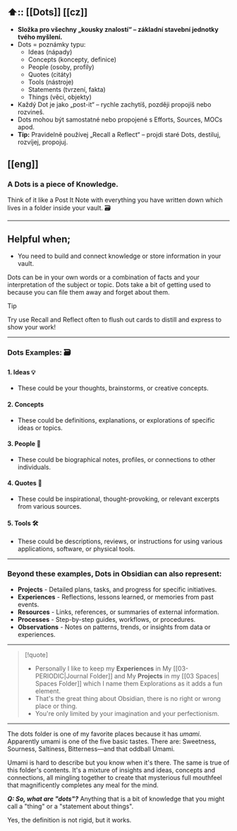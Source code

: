 
⬆️:: [[Dots]]
[[cz]]
---
- **Složka pro všechny „kousky znalostí“ – základní stavební jednotky tvého myšlení.**
- Dots = poznámky typu:
    - Ideas (nápady)
    - Concepts (koncepty, definice)
    - People (osoby, profily)
    - Quotes (citáty)
    - Tools (nástroje)
    - Statements (tvrzení, fakta)
    - Things (věci, objekty)
- Každý Dot je jako „post-it“ – rychle zachytíš, později propojíš nebo rozvineš.
- Dots mohou být samostatné nebo propojené s Efforts, Sources, MOCs apod.
- **Tip:** Pravidelně používej „Recall a Reflect“ – projdi staré Dots, destiluj, rozvíjej, propojuj.

[[eng]]
---
### A Dots is a piece of Knowledge. 

Think of it like a Post It Note with everything you have written down which lives in a folder inside your vault. 🗃️

---
## Helpful when;
- You need to build and connect knowledge or store information in your vault. 

Dots can be in your own words or a combination of facts and your interpretation of the subject or topic. Dots take a bit of getting used to because you can file them away and forget about them. 

>[!tip] 
>Try use Recall and Reflect often to flush out cards to distill and express to show your work! 

---
### Dots Examples: 🗃️

#### 1. Ideas 💡
- These could be your thoughts, brainstorms, or creative concepts.

#### 2. Concepts 
- These could be definitions, explanations, or explorations of specific ideas or topics.

#### 3. People 👤️
- These could be biographical notes, profiles, or connections to other individuals.

#### 4. Quotes 🤔
- These could be inspirational, thought-provoking, or relevant excerpts from various sources.

#### 5. Tools 🛠️
- These could be descriptions, reviews, or instructions for using various applications, software, or physical tools.
   
---
### Beyond these examples, Dots in Obsidian can also represent:

- **Projects** - Detailed plans, tasks, and progress for specific initiatives.
- **Experiences** - Reflections, lessons learned, or memories from past events.
- **Resources** - Links, references, or summaries of external information.
- **Processes** - Step-by-step guides, workflows, or procedures.
- **Observations** - Notes on patterns, trends, or insights from data or experiences.
  
---

>[!quote] 
>- Personally I like to keep my **Experiences** in My [[03-PERIODIC|Journal Folder]] and My **Projects** in my [[03 Spaces| Spaces Folder]] which I name them Explorations as it adds a fun element.
>- That's the great thing about Obsidian, there is no right or wrong place or thing. 
>- You're only limited by your imagination and your perfectionism. 

---

The dots folder is one of my favorite places because it has *umami*. Apparently umami is one of the five basic tastes. There are: Sweetness, Sourness, Saltiness, Bitterness—and that oddball Umami.

Umami is hard to describe but you know when it's there. The same is true of this folder's contents. It's a mixture of insights and ideas, concepts and connections, all mingling together to create that mysterious full mouthfeel that magnificently completes any meal for the mind. 

***Q: So, what are "dots"?*** 
Anything that is a bit of knowledge that you might call a "thing" or a "statement about things". 

Yes, the definition is not rigid, but it works. 